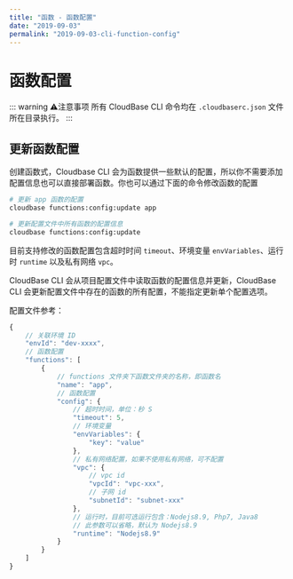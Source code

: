 ```yaml
---
title: "函数 - 函数配置"
date: "2019-09-03"
permalink: "2019-09-03-cli-function-config"
---
```


# 函数配置

::: warning ⚠️注意事项
所有 CloudBase CLI 命令均在 `.cloudbaserc.json` 文件所在目录执行。
:::

## 更新函数配置

创建函数式，Cloudbase CLI 会为函数提供一些默认的配置，所以你不需要添加配置信息也可以直接部署函数。你也可以通过下面的命令修改函数的配置

```sh
# 更新 app 函数的配置
cloudbase functions:config:update app

# 更新配置文件中所有函数的配置信息
cloudbase functions:config:update
```

目前支持修改的函数配置包含超时时间 `timeout`、环境变量 `envVariables`、运行时 `runtime` 以及私有网络 `vpc`。

CloudBase CLI 会从项目配置文件中读取函数的配置信息并更新，CloudBase CLI 会更新配置文件中存在的函数的所有配置，不能指定更新单个配置选项。

配置文件参考：

```js
{
    // 关联环境 ID
    "envId": "dev-xxxx",
    // 函数配置
    "functions": [
        {
            // functions 文件夹下函数文件夹的名称，即函数名
            "name": "app",
            // 函数配置
            "config": {
                // 超时时间，单位：秒 S
                "timeout": 5,
                // 环境变量
                "envVariables": {
                    "key": "value"
                },
                // 私有网络配置，如果不使用私有网络，可不配置
                "vpc": {
                    // vpc id
                    "vpcId": "vpc-xxx",
                    // 子网 id
                    "subnetId": "subnet-xxx"
                },
                // 运行时，目前可选运行包含：Nodejs8.9, Php7, Java8
                // 此参数可以省略，默认为 Nodejs8.9
                "runtime": "Nodejs8.9"
            }
        }
    ]
}
```